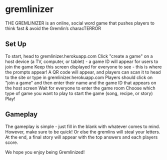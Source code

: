 # gremlinizer

THE GREMLINIZER is an online, social word game that pushes players to think fast & avoid the Gremlin’s characTERROR

## Set Up
To start, head to gremlinizer.herokuapp.com
Click "create a game" on a host device (a TV, computer, or tablet) - a game ID will appear for users to join the game
Keep this screen displayed for everyone to see - this is where the prompts appear!
A QR code will appear, and players can scan it to head to the site or type in gremlinizer.herokuapp.com
Players should click on "join a game" and then enter their name and the game ID that appears on the host screen
Wait for everyone to enter the game room
Choose which type of game you want to play to start the game (song, recipe, or story)
Play!

## Gameplay
The gameplay is simple - just fill in the blank with whatever comes to mind.
However, make sure to be quick! Or else the gremlins will steal your letters. 
At the end, a final story will appear with the top answers and each players score.

We hope you enjoy being Gremlinized!
